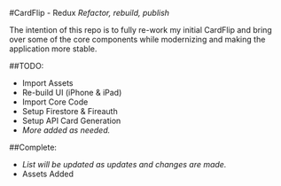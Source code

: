 #CardFlip - Redux
*Refactor, rebuild, publish*

The intention of this repo is to fully re-work my initial CardFlip and bring over some of the core components while modernizing and making the application more stable. 

##TODO: 
* Import Assets
* Re-build UI (iPhone & iPad)
* Import Core Code
* Setup Firestore & Fireauth
* Setup API Card Generation
* *More added as needed.*

##Complete:
* *List will be updated as updates and changes are made.*
* Assets Added
